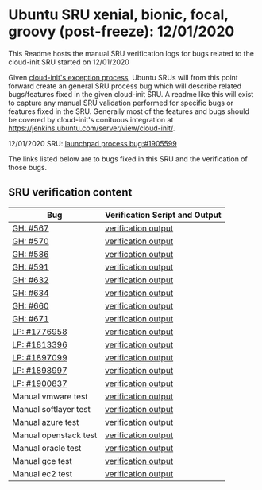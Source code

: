 Ubuntu SRU xenial, bionic, focal, groovy (post-freeze): 12/01/2020
=====
This Readme hosts the manual SRU verification logs for bugs related to the cloud-init SRU started on 12/01/2020

Given [cloud-init's exception process](https://wiki.ubuntu.com/CloudinitUpdates), Ubuntu SRUs will from this point forward create an general SRU process bug which will describe related bugs/features fixed in the given cloud-init SRU. A readme like this will exist to capture any manual SRU validation performed for specific bugs or features fixed in the SRU. Generally most of the features and bugs should be covered by cloud-init's conituous integration at https://jenkins.ubuntu.com/server/view/cloud-init/.


12/01/2020 SRU: [launchpad process bug:#1905599](https://pad.lv/1905599)


The links listed below are to bugs fixed in this SRU and the verification of those bugs.

## SRU verification content
| Bug | Verification Script and Output |
| -------- |  -------- |
| [GH: #567](https://github.com/canonical/cloud-init/commit/6d332e5c8dbfb6521a530b1fa49d73da51efff96) | [verification output](../bugs/gh-567.txt) |
| [GH: #570](https://github.com/canonical/cloud-init/commit/6b5c306b537aafeded249fc82a3317fba8214508) | [verification output](../bugs/gh-570.txt) |
| [GH: #586](https://github.com/canonical/cloud-init/commit/b0e73814) | [verification output](../bugs/gh-586.txt) |
| [GH: #591](https://github.com/canonical/cloud-init/commit/8ec8c3fc63a59b85888a0b52356b784314a1d4cc) | [verification output](../bugs/gh-591.txt) |
| [GH: #632](https://github.com/canonical/cloud-init/commit/2730521fd566f855863c5ed049a1df26abcd0770) | [verification output](../bugs/gh-632.txt) |
| [GH: #634](https://github.com/canonical/cloud-init/commit/b46e4a8c) | [verification output](../bugs/gh-634-ipv6-openstack.txt) |
| [GH: #660](https://github.com/canonical/cloud-init/commit/66b4be8b6da188a0667bd8c86a25155b6f4f3f6c) | [verification output](../bugs/gh-660.txt) |
| [GH: #671](https://github.com/canonical/cloud-init/commit/eea754492f074e00b601cf77aa278e3623857c5a) | [verification output](../bugs/gh-671.txt) |
| [LP: #1776958](http://pad.lv/1776958) | [verification output](../bugs/lp-1776958.txt) |
| [LP: #1813396](https://github.com/canonical/cloud-init/commit/a925b5a0ca4aa3e63b084c0f6664fe815c2c9db0) | [verification output](../bugs/lp-1813396.txt) |
| [LP: #1897099](http://pad.lv/1897099) | [verification output](../bugs/lp-1897099.txt) |
| [LP: #1898997](http://pad.lv/1898997) | [verification output](../bugs/lp-1898997.txt) |
| [LP: #1900837](http://pad.lv/1900837) | [verification output](../bugs/lp-1900837.txt) |
| Manual vmware test | [verification output](../manual/vmware-sru-20.4.0.txt) |
| Manual softlayer test | [verification output](../manual/softlayer-sru-20.4.0.txt) |
| Manual azure test | [verification output](../manual/azure-sru-20.4.0.txt) |
| Manual openstack test | [verification output](../manual/openstack-sru-20.4.0.txt) |
| Manual oracle test | [verification output](../manual/oracle-sru-20.4.0.txt) |
| Manual gce test | [verification output](../manual/gce-sru-20.4.0.txt) |
| Manual ec2 test | [verification output](../manual/ec2-sru-20.4.0.txt) |
